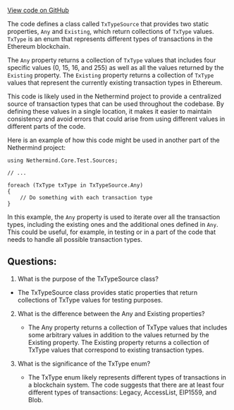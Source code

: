 [View code on GitHub](https://github.com/NethermindEth/nethermind/src/Nethermind/Nethermind.Core.Test/Sources/TxTypeSource.cs)

The code defines a class called `TxTypeSource` that provides two static properties, `Any` and `Existing`, which return collections of `TxType` values. `TxType` is an enum that represents different types of transactions in the Ethereum blockchain. 

The `Any` property returns a collection of `TxType` values that includes four specific values (0, 15, 16, and 255) as well as all the values returned by the `Existing` property. The `Existing` property returns a collection of `TxType` values that represent the currently existing transaction types in Ethereum. 

This code is likely used in the Nethermind project to provide a centralized source of transaction types that can be used throughout the codebase. By defining these values in a single location, it makes it easier to maintain consistency and avoid errors that could arise from using different values in different parts of the code. 

Here is an example of how this code might be used in another part of the Nethermind project:

```
using Nethermind.Core.Test.Sources;

// ...

foreach (TxType txType in TxTypeSource.Any)
{
    // Do something with each transaction type
}
```

In this example, the `Any` property is used to iterate over all the transaction types, including the existing ones and the additional ones defined in `Any`. This could be useful, for example, in testing or in a part of the code that needs to handle all possible transaction types.
## Questions: 
 1. What is the purpose of the TxTypeSource class?
   - The TxTypeSource class provides static properties that return collections of TxType values for testing purposes.

2. What is the difference between the Any and Existing properties?
   - The Any property returns a collection of TxType values that includes some arbitrary values in addition to the values returned by the Existing property. The Existing property returns a collection of TxType values that correspond to existing transaction types.

3. What is the significance of the TxType enum?
   - The TxType enum likely represents different types of transactions in a blockchain system. The code suggests that there are at least four different types of transactions: Legacy, AccessList, EIP1559, and Blob.